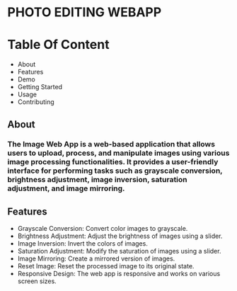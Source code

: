 # PHOTO EDITING WEBAPP

# Table Of Content
* About
* Features
* Demo
* Getting Started
* Usage
* Contributing

## About
### The Image Web App is a web-based application that allows users to upload, process, and manipulate images using various image processing functionalities. It provides a user-friendly interface for performing tasks such as grayscale conversion, brightness adjustment, image inversion, saturation adjustment, and image mirroring.

## Features
* Grayscale Conversion: Convert color images to grayscale.
* Brightness Adjustment: Adjust the brightness of images using a slider.
* Image Inversion: Invert the colors of images.
* Saturation Adjustment: Modify the saturation of images using a slider.
* Image Mirroring: Create a mirrored version of images.
* Reset Image: Reset the processed image to its original state.
* Responsive Design: The web app is responsive and works on various screen sizes.
